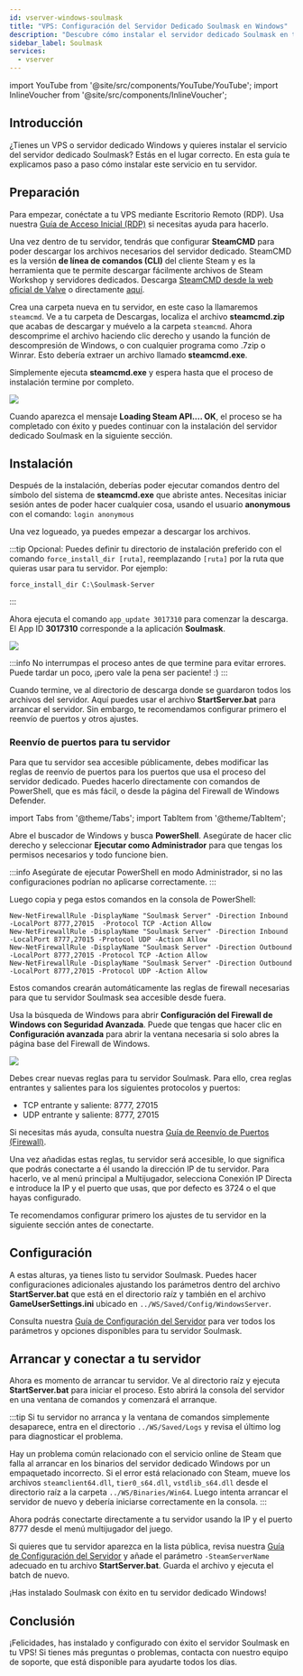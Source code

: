 ```yaml
---
id: vserver-windows-soulmask
title: "VPS: Configuración del Servidor Dedicado Soulmask en Windows"
description: "Descubre cómo instalar el servidor dedicado Soulmask en tu VPS o servidor dedicado Windows para una experiencia de juego sin interrupciones → Aprende más ahora"
sidebar_label: Soulmask
services:
  - vserver
---
```


import YouTube from '@site/src/components/YouTube/YouTube';
import InlineVoucher from '@site/src/components/InlineVoucher';

## Introducción

¿Tienes un VPS o servidor dedicado Windows y quieres instalar el servicio del servidor dedicado Soulmask? Estás en el lugar correcto. En esta guía te explicamos paso a paso cómo instalar este servicio en tu servidor.

<InlineVoucher />

## Preparación

Para empezar, conéctate a tu VPS mediante Escritorio Remoto (RDP). Usa nuestra [Guía de Acceso Inicial (RDP)](vserver-windows-userdp.md) si necesitas ayuda para hacerlo.

Una vez dentro de tu servidor, tendrás que configurar **SteamCMD** para poder descargar los archivos necesarios del servidor dedicado. SteamCMD es la versión **de línea de comandos (CLI)** del cliente Steam y es la herramienta que te permite descargar fácilmente archivos de Steam Workshop y servidores dedicados. Descarga [SteamCMD desde la web oficial de Valve](https://developer.valvesoftware.com/wiki/SteamCMD) o directamente [aquí](https://steamcdn-a.akamaihd.net/client/installer/steamcmd.zip).

Crea una carpeta nueva en tu servidor, en este caso la llamaremos `steamcmd`. Ve a tu carpeta de Descargas, localiza el archivo **steamcmd.zip** que acabas de descargar y muévelo a la carpeta `steamcmd`. Ahora descomprime el archivo haciendo clic derecho y usando la función de descompresión de Windows, o con cualquier programa como .7zip o Winrar. Esto debería extraer un archivo llamado **steamcmd.exe**.

Simplemente ejecuta **steamcmd.exe** y espera hasta que el proceso de instalación termine por completo.

![](https://github.com/zaphosting/docs/assets/42719082/ffb8e8a1-26e3-4d16-9baf-938e17ec1613)

Cuando aparezca el mensaje **Loading Steam API.... OK**, el proceso se ha completado con éxito y puedes continuar con la instalación del servidor dedicado Soulmask en la siguiente sección.

## Instalación

Después de la instalación, deberías poder ejecutar comandos dentro del símbolo del sistema de **steamcmd.exe** que abriste antes. Necesitas iniciar sesión antes de poder hacer cualquier cosa, usando el usuario **anonymous** con el comando: `login anonymous`

Una vez logueado, ya puedes empezar a descargar los archivos.

:::tip
Opcional: Puedes definir tu directorio de instalación preferido con el comando `force_install_dir [ruta]`, reemplazando `[ruta]` por la ruta que quieras usar para tu servidor. Por ejemplo:
```
force_install_dir C:\Soulmask-Server
```
:::

Ahora ejecuta el comando `app_update 3017310` para comenzar la descarga. El App ID **3017310** corresponde a la aplicación **Soulmask**.

![](https://github.com/zaphosting/docs/assets/42719082/b265a784-cf9a-43dc-b100-376f080e18f3)

:::info
No interrumpas el proceso antes de que termine para evitar errores. Puede tardar un poco, ¡pero vale la pena ser paciente! :)
:::

Cuando termine, ve al directorio de descarga donde se guardaron todos los archivos del servidor. Aquí puedes usar el archivo **StartServer.bat** para arrancar el servidor. Sin embargo, te recomendamos configurar primero el reenvío de puertos y otros ajustes.

### Reenvío de puertos para tu servidor

Para que tu servidor sea accesible públicamente, debes modificar las reglas de reenvío de puertos para los puertos que usa el proceso del servidor dedicado. Puedes hacerlo directamente con comandos de PowerShell, que es más fácil, o desde la página del Firewall de Windows Defender.

import Tabs from '@theme/Tabs';
import TabItem from '@theme/TabItem';

<Tabs>
<TabItem value="powershell" label="Vía PowerShell" default>

Abre el buscador de Windows y busca **PowerShell**. Asegúrate de hacer clic derecho y seleccionar **Ejecutar como Administrador** para que tengas los permisos necesarios y todo funcione bien.

:::info
Asegúrate de ejecutar PowerShell en modo Administrador, si no las configuraciones podrían no aplicarse correctamente.
:::

Luego copia y pega estos comandos en la consola de PowerShell:
```
New-NetFirewallRule -DisplayName "Soulmask Server" -Direction Inbound -LocalPort 8777,27015  -Protocol TCP -Action Allow
New-NetFirewallRule -DisplayName "Soulmask Server" -Direction Inbound -LocalPort 8777,27015 -Protocol UDP -Action Allow
New-NetFirewallRule -DisplayName "Soulmask Server" -Direction Outbound -LocalPort 8777,27015 -Protocol TCP -Action Allow
New-NetFirewallRule -DisplayName "Soulmask Server" -Direction Outbound -LocalPort 8777,27015 -Protocol UDP -Action Allow
```

Estos comandos crearán automáticamente las reglas de firewall necesarias para que tu servidor Soulmask sea accesible desde fuera.

</TabItem>

<TabItem value="windefender" label="Vía Windows Defender">

Usa la búsqueda de Windows para abrir **Configuración del Firewall de Windows con Seguridad Avanzada**. Puede que tengas que hacer clic en **Configuración avanzada** para abrir la ventana necesaria si solo abres la página base del Firewall de Windows.

![](https://github.com/zaphosting/docs/assets/42719082/5fb9f943-7e51-4d8f-9df4-2f5ff60857d3)

Debes crear nuevas reglas para tu servidor Soulmask. Para ello, crea reglas entrantes y salientes para los siguientes protocolos y puertos:
- TCP entrante y saliente: 8777, 27015
- UDP entrante y saliente: 8777, 27015

Si necesitas más ayuda, consulta nuestra [Guía de Reenvío de Puertos (Firewall)](vserver-windows-port.md).

</TabItem>
</Tabs>

Una vez añadidas estas reglas, tu servidor será accesible, lo que significa que podrás conectarte a él usando la dirección IP de tu servidor. Para hacerlo, ve al menú principal a Multijugador, selecciona Conexión IP Directa e introduce la IP y el puerto que usas, que por defecto es 3724 o el que hayas configurado.

Te recomendamos configurar primero los ajustes de tu servidor en la siguiente sección antes de conectarte.

## Configuración

A estas alturas, ya tienes listo tu servidor Soulmask. Puedes hacer configuraciones adicionales ajustando los parámetros dentro del archivo **StartServer.bat** que está en el directorio raíz y también en el archivo **GameUserSettings.ini** ubicado en `../WS/Saved/Config/WindowsServer`.

Consulta nuestra [Guía de Configuración del Servidor](soulmask-configuration.md) para ver todos los parámetros y opciones disponibles para tu servidor Soulmask.

## Arrancar y conectar a tu servidor

Ahora es momento de arrancar tu servidor. Ve al directorio raíz y ejecuta **StartServer.bat** para iniciar el proceso. Esto abrirá la consola del servidor en una ventana de comandos y comenzará el arranque.

:::tip
Si tu servidor no arranca y la ventana de comandos simplemente desaparece, entra en el directorio `../WS/Saved/Logs` y revisa el último log para diagnosticar el problema.

Hay un problema común relacionado con el servicio online de Steam que falla al arrancar en los binarios del servidor dedicado Windows por un empaquetado incorrecto. Si el error está relacionado con Steam, mueve los archivos `steamclient64.dll`, `tier0_s64.dll`, `vstdlib_s64.dll` desde el directorio raíz a la carpeta `../WS/Binaries/Win64`. Luego intenta arrancar el servidor de nuevo y debería iniciarse correctamente en la consola.
:::

Ahora podrás conectarte directamente a tu servidor usando la IP y el puerto 8777 desde el menú multijugador del juego.

Si quieres que tu servidor aparezca en la lista pública, revisa nuestra [Guía de Configuración del Servidor](soulmask-configuration.md) y añade el parámetro `-SteamServerName` adecuado en tu archivo **StartServer.bat**. Guarda el archivo y ejecuta el batch de nuevo.

¡Has instalado Soulmask con éxito en tu servidor dedicado Windows!

## Conclusión

¡Felicidades, has instalado y configurado con éxito el servidor Soulmask en tu VPS! Si tienes más preguntas o problemas, contacta con nuestro equipo de soporte, que está disponible para ayudarte todos los días.

<InlineVoucher />